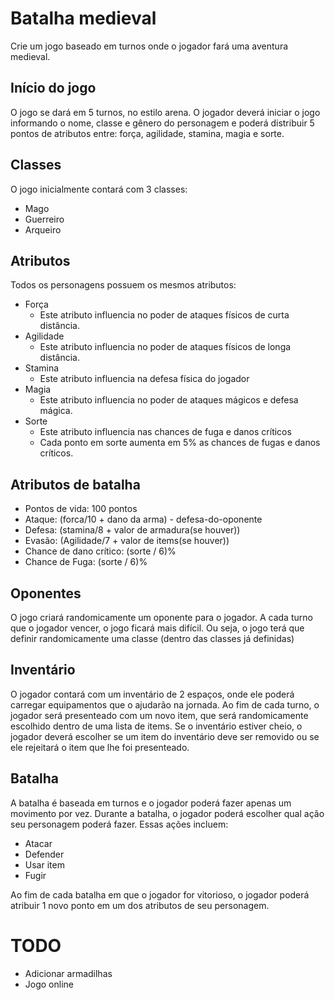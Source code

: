 # Batalha medieval

Crie um jogo baseado em turnos onde o jogador fará uma aventura medieval.

## Início do jogo

O jogo se dará em 5 turnos, no estilo arena. O jogador deverá iniciar o jogo informando o nome, classe e gênero do personagem e poderá distribuir 5 pontos de atributos entre: força, agilidade, stamina, magia e sorte.

## Classes

O jogo inicialmente contará com 3 classes:

- Mago
- Guerreiro
- Arqueiro

## Atributos

Todos os personagens possuem os mesmos atributos:

- Força
  - Este atributo influencia no poder de ataques físicos de curta distância.
- Agilidade
  - Este atributo influencia no poder de ataques físicos de longa distância.
- Stamina
  - Este atributo influencia na defesa física do jogador
- Magia
  - Este atributo influencia no poder de ataques mágicos e defesa mágica.
- Sorte
  - Este atributo influencia nas chances de fuga e danos críticos
  - Cada ponto em sorte aumenta em 5% as chances de fugas e danos críticos.

## Atributos de batalha

- Pontos de vida: 100 pontos
- Ataque: (forca/10 + dano da arma) - defesa-do-oponente
- Defesa: (stamina/8 + valor de armadura(se houver))
- Evasão: (Agilidade/7 + valor de items(se houver))
- Chance de dano crítico: (sorte / 6)%
- Chance de Fuga: (sorte / 6)%

## Oponentes

O jogo criará randomicamente um oponente para o jogador. A cada turno que o jogador vencer, o jogo ficará mais difícil.
Ou seja, o jogo terá que definir randomicamente uma classe (dentro das classes já definidas)

## Inventário

O jogador contará com um inventário de 2 espaços, onde ele poderá carregar equipamentos que o ajudarão na jornada.
Ao fim de cada turno, o jogador será presenteado com um novo item, que será randomicamente escolhido dentro de uma lista de items.
Se o inventário estiver cheio, o jogador deverá escolher se um item do inventário deve ser removido ou se ele rejeitará o item que lhe foi presenteado.

## Batalha

A batalha é baseada em turnos e o jogador poderá fazer apenas um movimento por vez.
Durante a batalha, o jogador poderá escolher qual ação seu personagem poderá fazer. Essas ações incluem:

- Atacar
- Defender
- Usar item
- Fugir

Ao fim de cada batalha em que o jogador for vitorioso, o jogador poderá atribuir 1 novo ponto em um dos atributos de seu personagem.

# TODO

- Adicionar armadilhas
- Jogo online